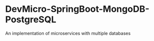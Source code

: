 # DevMicro-SpringBoot-MongoDB-PostgreSQL
 An implementation of microservices with multiple databases
